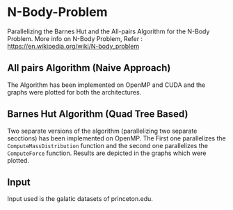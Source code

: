 # N-Body-Problem
Parallelizing the Barnes Hut and the All-pairs Algorithm for the N-Body Problem.
More info on N-Body Problem, Refer : https://en.wikipedia.org/wiki/N-body_problem

## All pairs Algorithm (Naive Approach)
The Algorithm has been implemented on OpenMP and CUDA and the graphs were plotted for both the architectures.

## Barnes Hut Algorithm (Quad Tree Based)
Two separate versions of the algorithm (parallelizing two separate secctions) has been implemented on OpenMP.
The First one parallelizes the `ComputeMassDistribution` function and the second one parallelizes the `ComputeForce` function.
Results are depicted in the graphs which were plotted.

## Input
Input used is the galatic datasets of princeton.edu.
